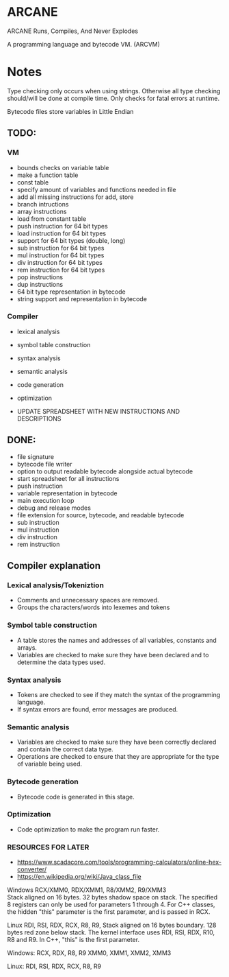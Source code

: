 # ARCANE
ARCANE Runs, Compiles, And Never Explodes

A programming language and bytecode VM. (ARCVM)



# Notes


Type checking only occurs when using strings.
Otherwise all type checking should/will be done at compile time.
Only checks for fatal errors at runtime.


Bytecode files store variables in Little Endian 

## TODO:

### VM
- bounds checks on variable table
- make a function table
- const table
- specify amount of variables and functions needed in file
- add all missing instructions for add, store
- branch intructions
- array instructions
- load from constant table
- push instruction for 64 bit types
- load instruction for 64 bit types
- support for 64 bit types (double, long)
- sub instruction for 64 bit types
- mul instruction for 64 bit types
- div instruction for 64 bit types
- rem instruction for 64 bit types
- pop instructions
- dup instructions
- 64 bit type representation in bytecode
- string support and representation in bytecode

### Compiler

- lexical analysis
- symbol table construction
- syntax analysis
- semantic analysis
- code generation
- optimization


- UPDATE SPREADSHEET WITH NEW INSTRUCTIONS AND DESCRIPTIONS


## DONE:

- file signature
- bytecode file writer
- option to output readable bytecode alongside actual bytecode
- start spreadsheet for all instructions
- push instruction
- variable representation in bytecode
- main execution loop
- debug and release modes
- file extension for source, bytecode, and readable bytecode
- sub instruction
- mul instruction
- div instruction
- rem instruction


## Compiler explanation

### Lexical analysis/Tokeniztion
- Comments and unnecessary spaces are removed.
- Groups the characters/words into lexemes and tokens

### Symbol table construction
- A table stores the names and addresses of all variables, constants and arrays.
- Variables are checked to make sure they have been declared and to determine the data types used.

### Syntax analysis
- Tokens are checked to see if they match the syntax of the programming language.
- If syntax errors are found, error messages are produced.

### Semantic analysis
- Variables are checked to make sure they have been correctly declared and contain the correct data type.
- Operations are checked to ensure that they are appropriate for the type of variable being used.

### Bytecode generation
- Bytecode code is generated in this stage.

### Optimization
- Code optimization to make the program run faster.

### RESOURCES FOR LATER

- https://www.scadacore.com/tools/programming-calculators/online-hex-converter/
- https://en.wikipedia.org/wiki/Java_class_file


Windows     RCX/XMM0, RDX/XMM1, R8/XMM2, R9/XMM3	
Stack aligned on 16 bytes. 32 bytes shadow space on stack. The specified 8 registers can only be used for parameters 1 through 4. For C++ classes, the hidden "this" parameter is the first parameter, and is passed in RCX.



Linux	RDI, RSI, RDX, RCX, R8, R9, 
Stack aligned on 16 bytes boundary. 128 bytes red zone below stack. The kernel interface uses RDI, RSI, RDX, R10, R8 and R9. In C++, "this" is the first parameter.

Windows:
    RCX, RDX, R8, R9
    XMM0, XMM1, XMM2, XMM3

Linux:
    RDI, RSI, RDX, RCX, R8, R9
